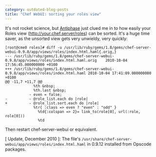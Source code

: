 ```yaml
---
category: outdated-blog-posts
title: "Chef WebUI: sorting your roles view"
---
```


It's not rocket science, but [Antiphase](http://twitter.com/antiphase) just
clued me in to how easily your Roles view (<http://your.chef.server/roles>) can
be sorted. It's a huge time saver, as the unsorted view gets very unwieldy,
very quickly:

    [root@cme0 roles]# diff -u /usr/lib/ruby/gems/1.8/gems/chef-server-webui-0.9.8/app/views/roles/index.html.haml{.orig,}
    --- /usr/lib/ruby/gems/1.8/gems/chef-server-webui-0.9.8/app/views/roles/index.html.haml.orig    2010-10-04 17:56:45.000000000 +0100
    +++ /usr/lib/ruby/gems/1.8/gems/chef-server-webui-0.9.8/app/views/roles/index.html.haml 2010-10-04 17:41:09.000000000 +0100
    @@ -11,7 +11,7 @@
                 %th &nbsp;
                 %th.last &nbsp;
               - even = false;
    -          - @role_list.each do |role|
    +          - @role_list.sort.each do |role|
                 %tr{ :class => even ? "even" : "odd" }
                   %td{:colspan => 2}= link_to(role[0], url(:role, role[0]))
                   %td

Then restart chef-server-webui or equivalent.

\[ Update, December 2010 \]: The file's
`/usr/share/chef-server-webui/app/views/roles/index.html.haml` in 0.9.12
installed from Opscode packages.
